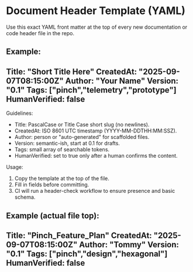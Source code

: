 # Document Header Template (YAML)

Use this exact YAML front matter at the top of every new documentation or code header file in the repo.

Example:
---
Title: "Short Title Here"
CreatedAt: "2025-09-07T08:15:00Z"
Author: "Your Name"
Version: "0.1"
Tags: ["pinch","telemetry","prototype"]
HumanVerified: false
---

Guidelines:
- Title: PascalCase or Title Case short slug (no newlines).
- CreatedAt: ISO 8601 UTC timestamp (YYYY-MM-DDTHH:MM:SSZ).
- Author: person or "auto-generated" for scaffolded files.
- Version: semantic-ish, start at 0.1 for drafts.
- Tags: small array of searchable tokens.
- HumanVerified: set to true only after a human confirms the content.

Usage:
1. Copy the template at the top of the file.
2. Fill in fields before committing.
3. CI will run a header-check workflow to ensure presence and basic schema.

Example (actual file top):
---
Title: "Pinch_Feature_Plan"
CreatedAt: "2025-09-07T08:15:00Z"
Author: "Tommy"
Version: "0.1"
Tags: ["pinch","design","hexagonal"]
HumanVerified: false
---